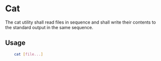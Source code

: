 # Cat
The cat utility shall read files in sequence and shall write their contents to the standard output in the same sequence.

## Usage
```bash
    cat [file...]
```

